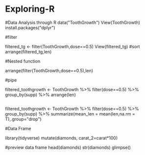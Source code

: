 # Exploring-R

#Data Analysis through R
data("ToothGrowth")
View(ToothGrowth)
install.packages("dplyr")

#filter

filtered_tg <- filter(ToothGrowth,dose==0.5)
View(filtered_tg)
#sort
arrange(filtered_tg,len)

#Nested function

arrange(filter(ToothGrowth,dose==0.5),len)

#pipe

filtered_toothgrowth <- ToothGrowth %>%
  filter(dose==0.5) %>%
  group_by(supp) %>%
  arrange(len)
##
filtered_toothgrowth <- ToothGrowth %>%
  filter(dose==0.5) %>%
  group_by(supp) %>%
  summarize(mean_len = mean(len,na.rm = T),.group="drop")
  
  #Data Frame
  
  library(tidyverse)
  mutate(diamonds, carat_2=carat*100)
 
 #preview data frame
 head(diamonds)
  str(diamonds)
  glimpse()
